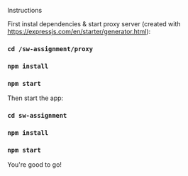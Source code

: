 Instructions

First instal dependencies & start proxy server (created with https://expressjs.com/en/starter/generator.html):
### `cd /sw-assignment/proxy`  
### `npm install`
### `npm start`

Then start the app:
### `cd sw-assignment`
### `npm install`
### `npm start`

You're good to go!
